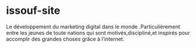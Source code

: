 # issouf-site
Le développement du marketing digital dans le monde .Particulièrement entre les jeunes de toute nations qui sont motivés,discipliné,et inspirés pour accomplir des grandes choses grâce à l’internet.
